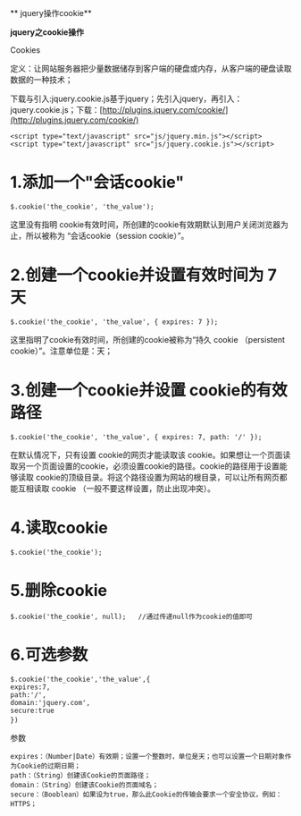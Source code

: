 ** jquery操作cookie**

**jquery之cookie操作**

Cookies

定义：让网站服务器把少量数据储存到客户端的硬盘或内存，从客户端的硬盘读取数据的一种技术；

下载与引入:jquery.cookie.js基于jquery；先引入jquery，再引入：jquery.cookie.js；下载：[http://plugins.jquery.com/cookie/](http://plugins.jquery.com/cookie/)

```
<script type="text/javascript" src="js/jquery.min.js"></script>
<script type="text/javascript" src="js/jquery.cookie.js"></script>
```

# 1.添加一个"会话cookie"

```
$.cookie('the_cookie', 'the_value');
```

这里没有指明 cookie有效时间，所创建的cookie有效期默认到用户关闭浏览器为止，所以被称为 “会话cookie（session cookie）”。

# 2.创建一个cookie并设置有效时间为 7天

```
$.cookie('the_cookie', 'the_value', { expires: 7 });
```

这里指明了cookie有效时间，所创建的cookie被称为“持久 cookie （persistent cookie）”。注意单位是：天；

# 3.创建一个cookie并设置 cookie的有效路径

```
$.cookie('the_cookie', 'the_value', { expires: 7, path: '/' });
```

在默认情况下，只有设置 cookie的网页才能读取该 cookie。如果想让一个页面读取另一个页面设置的cookie，必须设置cookie的路径。cookie的路径用于设置能够读取 cookie的顶级目录。将这个路径设置为网站的根目录，可以让所有网页都能互相读取 cookie （一般不要这样设置，防止出现冲突）。

# 4.读取cookie

```
$.cookie('the_cookie');
```

# 5.删除cookie

```
$.cookie('the_cookie', null);   //通过传递null作为cookie的值即可
```

# 6.可选参数

```
$.cookie('the_cookie','the_value',{
expires:7,
path:'/',
domain:'jquery.com',
secure:true
})　
```

参数

```
expires：（Number|Date）有效期；设置一个整数时，单位是天；也可以设置一个日期对象作为Cookie的过期日期；
path：（String）创建该Cookie的页面路径；
domain：（String）创建该Cookie的页面域名；
secure：（Booblean）如果设为true，那么此Cookie的传输会要求一个安全协议，例如：HTTPS；
```